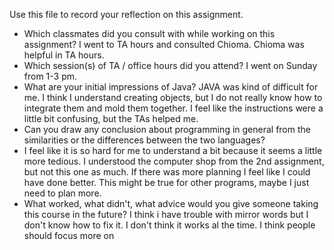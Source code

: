 Use this file to record your reflection on this assignment.

- Which classmates did you consult with while working on this assignment?
I went to TA hours and consulted Chioma. Chioma was helpful in TA hours.
- Which session(s) of TA / office hours did you attend?
I went on Sunday from 1-3 pm. 
- What are your initial impressions of Java? 
JAVA was kind of difficult for me. I think I understand creating objects, but I do not really know how to integrate them and mold them together. I feel like the instructions were a little bit confusing, but the TAs helped me. 
- Can you draw any conclusion about programming in general from the similarities or the differences between the two languages?
- I feel like it is so hard for me to understand a bit because it seems a little more tedious. I understood the computer shop from the 2nd assignment, but not this one as much. If there was more planning I feel like I could have done better. This might be true for other programs, maybe I just need to plan more.
- What worked, what didn't, what advice would you give someone taking this course in the future?
I think i have trouble with mirror words but I don't know how to fix it. I don't think it works al the time. I think people should focus more on 
